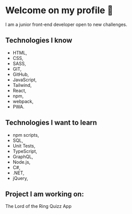 # Welcome on my profile 👋

I am a junior front-end developer open to new challenges.

## Technologies I know

- HTML,
- CSS,
- SASS,
- GIT,
- GitHub,
- JavaScript,
- Tailwind,
- React,
- npm,
- webpack,
- PWA.

## Technologies I want to learn

- npm scripts,
- SQL,
- Unit Tests,
- TypeScript,
- GraphQL,
- Node.js,
- C#,
- .NET,
- jQuery,

## Project I am working on:

The Lord of the Ring Quizz App
